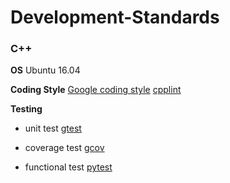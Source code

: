 # Development-Standards

### C++
**OS**
Ubuntu 16.04

**Coding Style**
[Google coding style](https://google.github.io/styleguide/cppguide.html)
[cpplint](https://github.com/cpplint/cpplint)

**Testing**
* unit test
[gtest](https://github.com/google/googletest)

* coverage test
[gcov](https://gcc.gnu.org/onlinedocs/gcc/Gcov.html)

* functional test
[pytest](https://docs.pytest.org/en/stable/)
